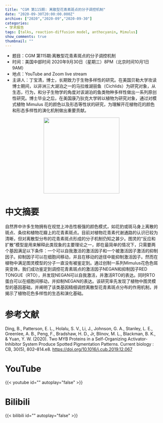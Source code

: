 ```yaml
---
title: "CGM 第115期: 离散型花青素斑点的分子调控机制"
date: "2020-09-30T20:00:00.000Z"
archive: ["2020","2020-09","2020-09-30"]
categories:
- 学术报告
tags: [talks, reaction-diffusion model, anthocyanin, Mimulus]
show_comments: true
thumbnail: ""
---
```


- 题目：CGM 第115期:离散型花青素斑点的分子调控机制
- 时间：美国中部时间 2020年9月30日（星期三）8PM（北京时间10月1日 9AM）
- 地点：YouTube and Zoom live stream
- 主讲人：丁宝清，博士，长期致力于生物多样性的研究。在美国贝勒大学攻读博士期间，以非洲三大湖泊之一的马拉维湖丽鱼（Cichlids）为研究对象，从生态，行为，和分子生物学的角度对该湖泊的鱼类物种多样性做出一系列原创性研究。博士毕业之后，在美国康乃狄克大学转以植物为研究对象，通过对模式植物 Mimulus 花的颜色以及形态等性状的研究，为理解开花植物花的颜色和形态多样性的演化机制做出重要贡献。

<div align="center">
<img src="https://i.ibb.co/FhFWC9H/Baoqing-copy-e1441738679204.gif" height=250>
</div>

# 中文摘要

自然界中许多生物拥有在视觉上冲击性极强的颜色模式，如花豹或斑马身上离散的斑点、条纹和植物花瓣上的花青素斑点。目前对植物花青素代谢通路的认识已较为清晰，但对离散型分布的花青素斑点形成的分子机制仍知之甚少。图灵的“反应和扩散”模型是用来解释此类现象的主要理论之一，即在最简单的情况下，只需要两个基因满足以下条件：一个可以自我激活的激活因子和一个被激活因子激活的抑制因子。抑制因子可以在细胞间移动，并且在移动的途径中能抑制激活因子。然而在植物中满足图灵模型的分子一直没有被鉴定到。通过创制一系列Mimulus花色色斑突变体，我们成功鉴定到调控花青素斑点的激活因子NEGAN和抑制因子RED TONGUE（RTO），并发现NEGAN可以自我激活，并激活RTO的表达。同时RTO蛋白可以在细胞间移动，并抑制NEGAN的表达。该研究率先发现了植物中图灵模型的基因基础，并阐明了该类基因精细调控离散型花青素斑点分布的作用机制，并揭示了植物花色多样性的生态和演化基础。

# 参考文献

Ding, B., Patterson, E. L., Holalu, S. V., Li, J., Johnson, G. A., Stanley, L. E., Greenlee, A. B., Peng, F., Bradshaw, H. D., Jr, Blinov, M. L., Blackman, B. K., & Yuan, Y. W. (2020). Two MYB Proteins in a Self-Organizing Activator-Inhibitor System Produce Spotted Pigmentation Patterns. Current biology : CB, 30(5), 802–814.e8. https://doi.org/10.1016/j.cub.2019.12.067

# YouTube

{{< youtube id="" autoplay="false" >}}

# Bilibili

{{< bilibili id="" autoplay="false" >}}

